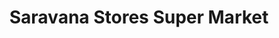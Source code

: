 ---
title: "Saravana Stores Super Market"
url: /t-nagar/saravana-stores-super-market/
shop: supermarket
---